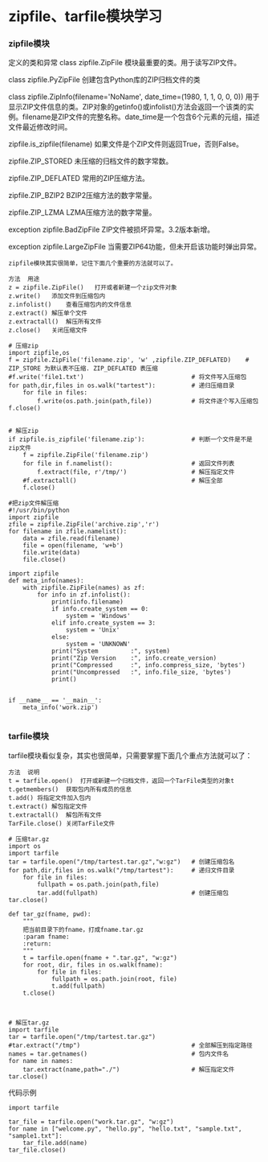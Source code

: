 # zipfile、tarfile模块学习

### zipfile模块

定义的类和异常
class zipfile.ZipFile
模块最重要的类。用于读写ZIP文件。

class zipfile.PyZipFile
创建包含Python库的ZIP归档文件的类

class zipfile.ZipInfo(filename='NoName', date_time=(1980, 1, 1, 0, 0, 0))
用于显示ZIP文件信息的类。ZIP对象的getinfo()或infolist()方法会返回一个该类的实例。filename是ZIP文件的完整名称。date_time是一个包含6个元素的元组，描述文件最近修改时间。

zipfile.is_zipfile(filename)
如果文件是个ZIP文件则返回True，否则False。

zipfile.ZIP_STORED
未压缩的归档文件的数字常数。

zipfile.ZIP_DEFLATED
常用的ZIP压缩方法。

zipfile.ZIP_BZIP2
BZIP2压缩方法的数字常量。

zipfile.ZIP_LZMA
LZMA压缩方法的数字常量。

exception zipfile.BadZipFile
ZIP文件被损坏异常。3.2版本新增。

exception zipfile.LargeZipFile
当需要ZIP64功能，但未开启该功能时弹出异常。

```
zipfile模块其实很简单，记住下面几个重要的方法就可以了。

方法	用途
z = zipfile.ZipFile()	打开或者新建一个zip文件对象
z.write()	添加文件到压缩包内
z.infolist()	查看压缩包内的文件信息
z.extract()	解压单个文件
z.extractall()	解压所有文件
z.close()	关闭压缩文件
```

```
# 压缩zip
import zipfile,os
f = zipfile.ZipFile('filename.zip', 'w' ,zipfile.ZIP_DEFLATED)    # ZIP_STORE 为默认表不压缩. ZIP_DEFLATED 表压缩
#f.write('file1.txt')                              # 将文件写入压缩包
for path,dir,files in os.walk("tartest"):          # 递归压缩目录
    for file in files:
        f.write(os.path.join(path,file))           # 将文件逐个写入压缩包
f.close()


# 解压zip
if zipfile.is_zipfile('filename.zip'):             # 判断一个文件是不是zip文件
    f = zipfile.ZipFile('filename.zip')
    for file in f.namelist():                      # 返回文件列表
        f.extract(file, r'/tmp/')                  # 解压指定文件
    #f.extractall()                                # 解压全部
    f.close()

#把zip文件解压缩
#!/usr/bin/python
import zipfile
zfile = zipfile.ZipFile('archive.zip','r')
for filename in zfile.namelist():
	data = zfile.read(filename)
	file = open(filename, 'w+b')
	file.write(data)
	file.close()

```

``` 
import zipfile
def meta_info(names):
	with zipfile.ZipFile(names) as zf:
		for info in zf.infolist():
			print(info.filename)
			if info.create_system == 0:
				system = 'Windows'
			elif info.create_system == 3:
				system = 'Unix'
			else:
				system = 'UNKNOWN'
			print("System         :", system)
			print("Zip Version    :", info.create_version)
			print("Compressed     :", info.compress_size, 'bytes')
			print("Uncompressed   :", info.file_size, 'bytes')
			print()


if __name__ == '__main__':
	meta_info('work.zip')


```


### tarfile模块
tarfile模块看似复杂，其实也很简单，只需要掌握下面几个重点方法就可以了：

```
方法	说明
t = tarfile.open()	打开或新建一个归档文件，返回一个TarFile类型的对象t
t.getmembers()	获取包内所有成员的信息
t.add()	将指定文件加入包内
t.extract()	解包指定文件
t.extractall()	解包所有文件
TarFile.close()	关闭TarFile文件
```


```
# 压缩tar.gz
import os
import tarfile
tar = tarfile.open("/tmp/tartest.tar.gz","w:gz")   # 创建压缩包名
for path,dir,files in os.walk("/tmp/tartest"):     # 递归文件目录
    for file in files:
        fullpath = os.path.join(path,file)
        tar.add(fullpath)                          # 创建压缩包
tar.close()

def tar_gz(fname, pwd):
	"""
	把当前目录下的fname，打成fname.tar.gz
	:param fname:
	:return:
	"""
	t = tarfile.open(fname + ".tar.gz", "w:gz")
	for root, dir, files in os.walk(fname):
		for file in files:
			fullpath = os.path.join(root, file)
			t.add(fullpath)
	t.close()



# 解压tar.gz
import tarfile
tar = tarfile.open("/tmp/tartest.tar.gz")
#tar.extract("/tmp")                               # 全部解压到指定路径
names = tar.getnames()                             # 包内文件名
for name in names:
    tar.extract(name,path="./")                    # 解压指定文件
tar.close()

```


代码示例
``` 
import tarfile

tar_file = tarfile.open("work.tar.gz", "w:gz")
for name in ["welcome.py", "hello.py", "hello.txt", "sample.txt", "sample1.txt"]:
	tar_file.add(name)
tar_file.close()

```